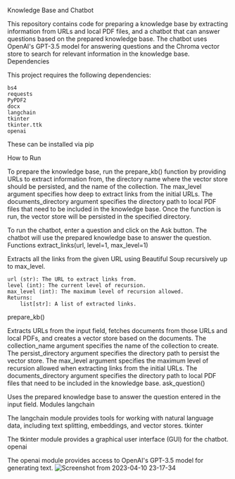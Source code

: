 Knowledge Base and Chatbot

This repository contains code for preparing a knowledge base by extracting information from URLs and local PDF files, and a chatbot that can answer questions based on the prepared knowledge base. The chatbot uses OpenAI's GPT-3.5 model for answering questions and the Chroma vector store to search for relevant information in the knowledge base.
Dependencies

This project requires the following dependencies:

    bs4
    requests
    PyPDF2
    docx
    langchain
    tkinter
    tkinter.ttk
    openai

These can be installed via pip

How to Run

To prepare the knowledge base, run the prepare_kb() function by providing URLs to extract information from, the directory name where the vector store should be persisted, and the name of the collection. The max_level argument specifies how deep to extract links from the initial URLs. The documents_directory argument specifies the directory path to local PDF files that need to be included in the knowledge base. Once the function is run, the vector store will be persisted in the specified directory.

To run the chatbot, enter a question and click on the Ask button. The chatbot will use the prepared knowledge base to answer the question.
Functions
extract_links(url, level=1, max_level=1)

Extracts all the links from the given URL using Beautiful Soup recursively up to max_level.

    url (str): The URL to extract links from.
    level (int): The current level of recursion.
    max_level (int): The maximum level of recursion allowed.
    Returns:
        list[str]: A list of extracted links.

prepare_kb()

Extracts URLs from the input field, fetches documents from those URLs and local PDFs, and creates a vector store based on the documents. The collection_name argument specifies the name of the collection to create. The persist_directory argument specifies the directory path to persist the vector store. The max_level argument specifies the maximum level of recursion allowed when extracting links from the initial URLs. The documents_directory argument specifies the directory path to local PDF files that need to be included in the knowledge base.
ask_question()

Uses the prepared knowledge base to answer the question entered in the input field.
Modules
langchain

The langchain module provides tools for working with natural language data, including text splitting, embeddings, and vector stores.
tkinter

The tkinter module provides a graphical user interface (GUI) for the chatbot.
openai

The openai module provides access to OpenAI's GPT-3.5 model for generating text.
![Screenshot from 2023-04-10 23-17-34](https://user-images.githubusercontent.com/6543166/231009624-0916d24b-e699-4f26-8ad3-94df42971bef.png)
